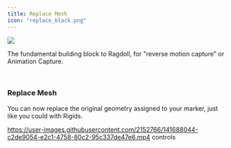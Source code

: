 ```yaml
---
title: Replace Mesh
icon: "replace_black.png"
---
```


<div class="hero-container">
    <img class="hero-image" src=/car12.png>
</div>

The fundamental building block to Ragdoll, for "reverse motion capture" or Animation Capture.

<br>

### Replace Mesh

You can now replace the original geometry assigned to your marker, just like you could with Rigids.

https://user-images.githubusercontent.com/2152766/141688044-c2de9054-e2c1-4758-80c2-95c337de47e6.mp4 controls
